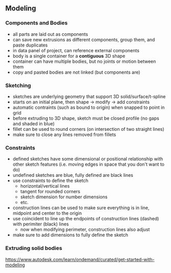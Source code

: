 ## Modeling

### Components and Bodies
- all parts are laid out as components
- can save new extrusions as different components, group them, and paste duplicates
- in data panel of project, can reference external components
- body is a single container for a **contiguous** 3D shape
- container can have multiple bodies, but no joints or motion between them
- copy and pasted bodies are not linked (but components are)

### Sketching
- sketches are underlying geometry that support 3D solid/surface/t-spline
- starts on an initial plane, then shape -> modify -> add constraints
- automatic contraints (such as bound to origin) when snapped to point in grid
- before extruding to 3D shape, sketch must be closed profile (no gaps and shaded in blue)
- fillet can be used to round corners (on intersection of two straight lines)
- make sure to close any lines removed from fillets

### Constraints
- defined sketches have some dimensional or positional relationship with other sketch features (i.e. moving edges in space that you don't want to do)
- undefined sketches are blue, fully defined are black lines
- use constraints to define the sketch
  - horizontal/vertical lines
  - tangent for rounded corners
  - sketch dimension for number dimensions
  - etc.
- construction lines can be used to make sure everything is in line, midpoint and center to the origin
- use coincident to line up the endpoints of construction lines (dashed) with perimiter (black) lines
  - now when modifying perimeter, construction lines also adjust
- make sure to add dimensions to fully define the sketch

### Extruding solid bodies

https://www.autodesk.com/learn/ondemand/curated/get-started-with-modeling
